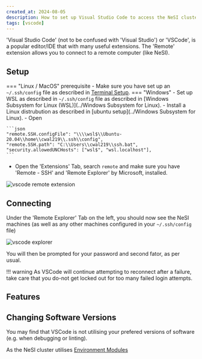 ```yaml
---
created_at: 2024-08-05
description: How to set up Visual Studio Code to access the NeSI cluster
tags: [vscode]
---
```


'Visual Studio Code' (not to be confused with 'Visual Studio') or 'VSCode', is a popular editor/IDE that with many useful extensions. The 'Remote' extension allows you to connect to a remote computer (like NeSI).

## Setup

=== "Linux / MacOS" prerequisite
    - Make sure you have set up an `~/.ssh/config` file as described in
    [Terminal Setup](../Terminal_Setup).
=== "Windows"
    - Set up WSL as described in `~/.ssh/config` file as described in
    [Windows Subsystem for Linux (WSL)](../Windows Subsystem for Linux).
    - Install a Linux distrubution as described in [ubuntu setup](../Windows Subsystem for Linux).
    - Open 

    ```json
    "remote.SSH.configFile": "\\\\wsl$\\Ubuntu-20.04\\home\\cwal219\\.ssh\\config",
    "remote.SSH.path": "C:\\Users\\cwal219\\ssh.bat",
    "security.allowedUNCHosts": ["wsl$", "wsl.localhost"],
    ```

* Open the 'Extensions' Tab, search `remote` and make sure you have 'Remote - SSH' and 'Remote Explorer' by Microsoft, installed.

![vscode remote extension](../../../assets/images/vscode-remote.png)

## Connecting

Under the 'Remote Explorer' Tab on the left, you should now see the NeSI machines (as well as any other machines configured in your `~/.ssh/config` file)

![vscode explorer](../../../assets/images/vscode-explorer.png)

You will then be prompted for your password and second fator, as per usual.

!!! warning
    As VSCode will continue attempting to reconnect after a failure,
    take care that you do-not get locked out for too many failed login attempts.

## Features

## Changing Software Versions

You may find that VSCode is not utilising your prefered versions of software (e.g. when debugging or linting).

As the NeSI cluster utilises [Environment Modules](../../Getting_Started/Next_Steps/Submitting_your_first_job.md#environment-modules)
